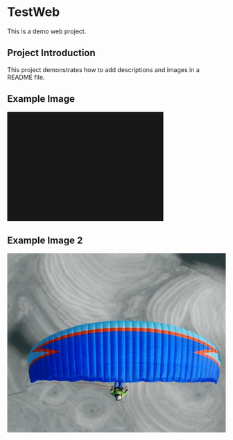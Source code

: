 # TestWeb
This is a demo web project.

## Project Introduction
This project demonstrates how to add descriptions and images in a README file.

## Example Image
![Image 3](../images/image.png)

## Example Image 2
![Image 3](../images/image2.png)